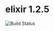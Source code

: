 # elixir 1.2.5

![Build Status](https://travis-ci.org/cyber-dojo-languages/elixir-1.2.5.svg?branch=master)
